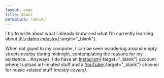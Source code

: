 ```yaml
---
layout: page
title: About
permalink: /about/
---
```


I try to write about what I already know and what I’m currently learning about [this damn industry](https://code.tutsplus.com/articles/this-damn-industry--net-17054){:target="_blank"}.

When not glued to my computer, I can be seen wandering around empty streets nearby during midnight, contemplating the reasons for my existence... Anyways, I do have an [Instagram](https://www.instagram.com/kennyalmendral.art/){:target="_blank"} account where I upload art-related stuff and a [YouTube](https://www.youtube.com/channel/UCGKZf2mm26IdIz5uVCV_y0w){:target="_blank"} channel for music-related stuff _(mostly covers)_.
